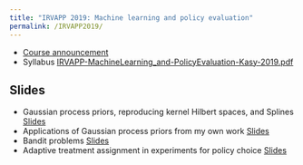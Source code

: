 ```yaml
---
title: "IRVAPP 2019: Machine learning and policy evaluation"
permalink: /IRVAPP2019/
---
```



* [Course announcement](https://irvapp.fbk.eu/trainings/detail/14958/irvapp-advanced-spring-school-2019-advanced-methods-for-impact-evaluation-2019/)
* Syllabus [IRVAPP-MachineLearning_and-PolicyEvaluation-Kasy-2019.pdf](/home/files/teaching/IRVAPP2019/IRVAPP-MachineLearning_and-PolicyEvaluation-Kasy-2019.pdf)

## Slides

* Gaussian process priors, reproducing kernel Hilbert spaces, and Splines
[Slides](/home/files/teaching/IRVAPP2019/1-GaussianProcessPriors-Slides.pdf)
* Applications of Gaussian process priors from my own work
[Slides](/home/files/teaching/IRVAPP2019/2-Applications-Slides.pdf)
* Bandit problems
[Slides](/home/files/teaching/IRVAPP2019/3-BanditProblems-Slides.pdf)
* Adaptive treatment assignment in experiments for policy choice
[Slides](/home/files/teaching/IRVAPP2019/4-adaptiveexperiments-slides.pdf)